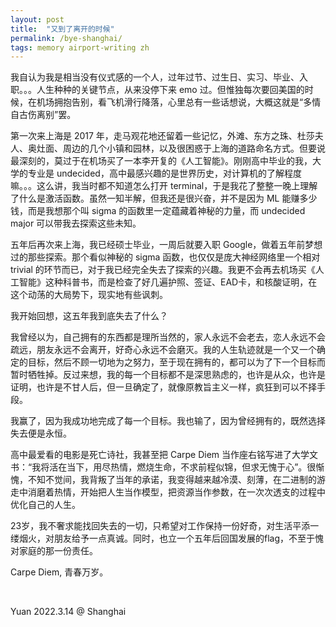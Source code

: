 ```yaml
---
layout: post
title:  "又到了离开的时候"
permalink: /bye-shanghai/
tags: memory airport-writing zh
---
```


我自认为我是相当没有仪式感的一个人，过年过节、过生日、实习、毕业、入职。。。人生种种的关键节点，从来没停下来 emo 过。但惟独每次要回美国的时候，在机场拥抱告别，看飞机滑行降落，心里总有一些话想说，大概这就是“多情自古伤离别”罢。

第一次来上海是 2017 年，走马观花地还留着一些记忆，外滩、东方之珠、杜莎夫人、奥灶面、周边的几个小镇和园林，以及很困惑于上海的道路命名方式。但要说最深刻的，莫过于在机场买了一本李开复的《人工智能》。刚刚高中毕业的我，大学的专业是 undecided，高中最感兴趣的是世界历史，对计算机的了解程度嘛。。。这么讲，我当时都不知道怎么打开 terminal，于是我花了整整一晚上理解了什么是激活函数。虽然一知半解，但我还是很兴奋，并不是因为 ML 能赚多少钱，而是我想那个叫 sigma 的函数里一定蕴藏着神秘的力量，而 undecided major 可以带我去探索这些未知。

五年后再次来上海，我已经硕士毕业，一周后就要入职 Google，做着五年前梦想过的那些探索。那个看似神秘的 sigma 函数，也仅仅是庞大神经网络里一个相对 trivial 的环节而已，对于我已经完全失去了探索的兴趣。我更不会再去机场买《人工智能》这种科普书，而是检查了好几遍护照、签证、EAD卡，和核酸证明，在这个动荡的大局势下，现实地有些讽刺。

我开始回想，这五年我到底失去了什么？

我曾经以为，自己拥有的东西都是理所当然的，家人永远不会老去，恋人永远不会疏远，朋友永远不会离开，好奇心永远不会磨灭。我的人生轨迹就是一个又一个确定的目标，然后不顾一切地为之努力，至于现在拥有的，都可以为了下一个目标而暂时牺牲掉。反过来想，我的每一个目标都不是深思熟虑的，也许是从众，也许是证明，也许是不甘人后，但一旦确定了，就像原教旨主义一样，疯狂到可以不择手段。

我赢了，因为我成功地完成了每一个目标。我也输了，因为曾经拥有的，既然选择失去便是永恒。

高中最爱看的电影是死亡诗社，我甚至把 Carpe Diem 当作座右铭写进了大学文书：“我将活在当下，用尽热情，燃烧生命，不求前程似锦，但求无愧于心”。很惭愧，不知不觉间，我背叛了当年的承诺，我变得越来越冷漠、刻薄，在二进制的游走中消磨着热情，开始把人生当作模型，把资源当作参数，在一次次透支的过程中优化自己的人生。

23岁，我不奢求能找回失去的一切，只希望对工作保持一份好奇，对生活平添一缕烟火，对朋友给予一点真诚。同时，也立一个五年后回国发展的flag，不至于愧对家庭的那一份责任。

Carpe Diem, 青春万岁。

&nbsp;

Yuan
2022.3.14 @ Shanghai
